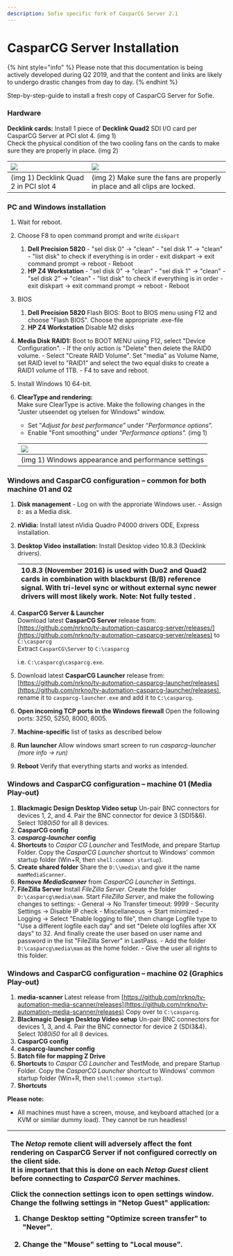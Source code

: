 ```yaml
---
description: Sofie specific fork of CasparCG Server 2.1
---
```


# CasparCG Server Installation

{% hint style="info" %}
Please note that this documentation is being actively developed during Q2 2019, and that the content and links are likely to undergo drastic changes from day to day. 
{% endhint %}

Step-by-step-guide to install a fresh copy of CasparCG Server for Sofie.

### Hardware

**Decklink cards:** Install 1 piece of **Decklink Quad2** SDI I/O card per CasparCG Server at PCI slot 4. \(img 1\)   
Check the physical condition of the two cooling fans on the cards to make sure they are properly in place. \(img 2\)

| ![](http://confluence.nrk.no/download/attachments/70026806/IMG_0309.jpeg?version=1&modificationDate=1543924546000&api=v2) | ![](http://confluence.nrk.no/download/thumbnails/70026806/IMG_0306.jpeg?version=1&modificationDate=1543924541000&api=v2) |
| :--- | :--- |
| \(img 1\) Decklink Quad 2 in PCI slot 4 | \(img 2\) Make sure the fans are properly in place and all clips are locked. |

### PC and Windows installation

1. Wait for reboot.
2. Choose F8 to open command prompt and write `diskpart` 
   1. **Dell Precision 5820**  - "sel disk 0" → "clean"  - "sel disk 1" → "clean"  - "list disk" to check if everything is in order  - exit diskpart → exit command prompt → reboot  - Reboot
   2. **HP Z4 Workstation**  - "sel disk 0" → "clean"  - "sel disk 1" → "clean"  - "sel disk 2" → "clean"  - "list disk" to check if everything is in order  - exit diskpart → exit command prompt → reboot  - Reboot
3. BIOS
   1. **Dell Precision 5820** Flash BIOS: Boot to BIOS menu using F12 and choose "Flash BIOS". Choose the appropriate .exe-file
   2. **HP Z4 Workstation** Disable M2 disks
4. **Media Disk RAID1:** Boot to BOOT MENU using F12, select "Device Configuration".  - If the only action is "Delete" then delete the RAID0 volume.  - Select "Create RAID Volume". Set "media" as Volume Name, set RAID level to "RAID1" and select the two equal disks to create a RAID1 volume of 1TB.  - F4 to save and reboot.
5. Install Windows 10 64-bit.
6. **ClearType and rendering:**   
   Make sure ClearType is active. Make the following changes in the "Juster utseendet og ytelsen for Windows" window.  
    - Set "_Adjust for best performance_” under “_Performance options_”.  
    - Enable "Font smoothing" under _"Performance options"._   \(img 1\)

   | ![](http://confluence.nrk.no/download/thumbnails/70026806/performance.png?version=1&modificationDate=1543998537000&api=v2) |
   | :--- |
   | \(img 1\) Windows appearance and performance settings |

### Windows and CasparCG configuration – common for both machine 01 and 02

1. **Disk management**  - Log on with the approriate Windows user.  - Assign `D:` as a Media disk. 
2. **nVidia:** Install latest nVidia Quadro P4000 drivers ODE, Express installation.
3. **Desktop Video** **installation:** Install Desktop video 10.8.3 \(Decklink drivers\).

   | 10.8.3 \(November 2016\) is used with Duo2 and Quad2 cards in combination with blackburst \(B/B\) reference signal. With tri-level sync or without external sync newer drivers will most likely work. Note: Not fully tested . |
   | :--- |

4.  **CasparCG Server & Launcher**  
   Download latest **CasparCG Server** release from:  [https://github.com/nrkno/tv-automation-casparcg-server/releases/](https://github.com/nrkno/tv-automation-casparcg-server/releases) to `C:\casparcg`  
   Extract `CasparCG\Server` to `C:\casparcg`

    i.e. `C:\casparcg\casparcg.exe`.

5. Download latest **CasparCG Launcher** release from: [https://github.com/nrkno/tv-automation-casparcg-launcher/releases](https://github.com/nrkno/tv-automation-casparcg-launcher/releases), rename it to `casparcg-launcher.exe` and add it to `C:\casparcg`.
6. **Open incoming TCP ports in the Windows firewall**  Open the following ports: 3250, 5250, 8000, 8005.
7.  **Machine-specific** list of tasks as described below
8.  **Run launcher**   Allow windows smart screen to run _casparcg-launcher_  _\(more info → run\)_
9. **Reboot**  Verify that everything starts and works as intended.

### Windows and CasparCG configuration – machine 01 \(Media Play-out\)

1. **Blackmagic Design Desktop Video setup** Un-pair BNC connectors for devices 1, 2, and 4. Pair the BNC connector for device 3 \(SDI5&6\). Select _1080i50_ for all 8 devices.
2. **CasparCG config** 
3. _**casparcg-launcher**_ **config**  
4. **Shortcuts** to _Caspar CG Launcher_ and TestMode, and prepare Startup Folder. Copy the _CasparCG Launcher_ shortcut to Windows' common startup folder \(Win+R, then `shell:common startup`\). 
5. **Create shared folder** Share the `D:\\media\` and give it the name `mamMediaScanner`.  
6. **Remove** _**MediaScanner**_ from _CasparCG Launcher_ in _Settings_. 
7. **FileZilla Server** Install _FileZilla Server_. Create the folder `D:\casparcg\media\mam`.  Start _FileZilla Server_, and make the following changes to settings:  - General -&gt; No Transfer timeout: 9999  - Security Settings -&gt; Disable IP check  - Miscellaneous -&gt; Start minimized  - Logging -&gt; Select "Enable logging to file", then change Logfile type to "Use a different logfile each day" and set "Delete old logfiles after XX days" to 32. And finally create the user based on user name and password in the list "FileZilla Server" in LastPass.  - Add the folder `D:\casparcg\media\mam` as the home folder.  - Give the user all rights to this folder. 

### Windows and CasparCG configuration – machine 02 \(Graphics Play-out\)

1. **media-scanner**  Latest release from [https://github.com/nrkno/tv-automation-media-scanner/releases](https://github.com/nrkno/tv-automation-media-scanner/releases) Copy over to `C:\casparcg`. 
2. **Blackmagic Design Desktop Video setup** Un-pair BNC connectors for devices 1, 3, and 4. Pair the BNC connector for device 2 \(SDI3&4\). Select _1080i50_ for all 8 devices. 
3. **CasparCG config** 
4. **casparcg-launcher config** 
5. **Batch file for mapping Z Drive** 
6. **Shortcuts** to _Caspar CG Launcher_ and TestMode, and prepare Startup Folder. Copy the _CasparCG Launcher_ shortcut to Windows' common startup folder \(Win+R, then `shell:common startup`\).
7. **Shortcuts** 

  
**Please note:**

* All machines must have a screen, mouse, and keyboard attached \(or a KVM or similar dummy load\). They cannot be run headless!



<table>
  <thead>
    <tr>
      <th style="text-align:left">
        <p>The <em>Netop</em> remote client will adversely affect the font rendering
          on CasparCG Server if not configured correctly on the client side.
          <br />It is important that this is done on each <em>Netop Guest</em> client before
          connecting to <em>CasparCG Server</em> machines.</p>
        <p></p>
        <p>Click the connection settings icon to open settings window.
          <br />Change the follwing settings in &quot;Netop Guest&quot; application:</p>
        <ol>
          <li>Change Desktop setting &quot;Optimize screen transfer&quot; to &quot;Never&quot;.
            <br
            />
            <img src="http://confluence.nrk.no/download/thumbnails/70026806/Netop%20Guest%2006.12.2018%2013_50_57.png?version=1&amp;modificationDate=1544101992000&amp;api=v2"
            alt/>
          </li>
          <li>Change the &quot;Mouse&quot; setting to &quot;Local mouse&quot;.
            <br />
            <img src="http://confluence.nrk.no/download/thumbnails/70026806/Netop%20Guest%2006.12.2018%2013_51_12.png?version=1&amp;modificationDate=1544102043000&amp;api=v2"
            alt/>
          </li>
        </ol>
      </th>
    </tr>
  </thead>
  <tbody></tbody>
</table>